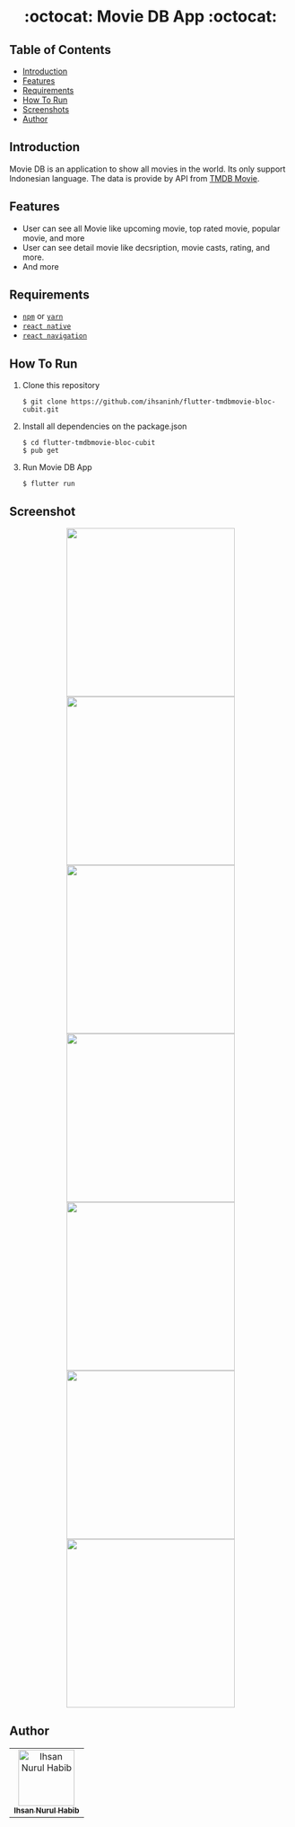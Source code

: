 <h1 align="center">:octocat: Movie DB App :octocat:</h1>

## Table of Contents

- [Introduction](#introduction)
- [Features](#features)
- [Requirements](#requirements)
- [How To Run](howtorun)
- [Screenshots](#screenshots)
- [Author](#author)

## Introduction
Movie DB is an application to show all movies in the world. Its only support Indonesian language. The data is provide by API from <a href="https://www.themoviedb.org/documentation/api">TMDB Movie</a>.


## Features
* User can see all Movie like upcoming movie, top rated movie, popular movie, and more
* User can see detail movie like decsription, movie casts, rating, and more.
* And more

## Requirements
* [`npm`](https://www.npmjs.com/get-npm) or [`yarn`](https://yarnpkg.com/) 
* [`react native`](https://facebook.github.io/react-native)
* [`react navigation`](https://reactnavigation.org/)


## How To Run

1. Clone this repository
   ```
   $ git clone https://github.com/ihsaninh/flutter-tmdbmovie-bloc-cubit.git
   ```
2. Install all dependencies on the package.json
   ```
   $ cd flutter-tmdbmovie-bloc-cubit
   $ pub get
   ```
3. Run Movie DB App

   ```
   $ flutter run
   ```

## Screenshot
<div align="center">
    <img width="300" src="https://github.com/ihsaninh/flutter-tmdbmovie-bloc-cubit/blob/master/screenshoots/ss1.jpg">
    <img width="300" src="https://github.com/ihsaninh/flutter-tmdbmovie-bloc-cubit/blob/master/screenshoots/ss2.jpg">  
    <img width="300" src="https://github.com/ihsaninh/flutter-tmdbmovie-bloc-cubit/blob/master/screenshoots/ss3.jpg">
    <img width="300" src="https://github.com/ihsaninh/flutter-tmdbmovie-bloc-cubit/blob/master/screenshoots/ss4.jpg">
    <img width="300" src="https://github.com/ihsaninh/flutter-tmdbmovie-bloc-cubit/blob/master/screenshoots/ss5.jpg">
    <img width="300" src="https://github.com/ihsaninh/flutter-tmdbmovie-bloc-cubit/blob/master/screenshoots/ss6.jpg">
    <img width="300" src="https://github.com/ihsaninh/flutter-tmdbmovie-bloc-cubit/blob/master/screenshoots/ss7.jpg">
</div>


## Author
<center>
  <table>
    <tr>
      <td align="center">
        <a href="https://github.com/ihsaninh">
          <img width="100" src="https://avatars0.githubusercontent.com/u/24758414?s=460&v=4" alt="Ihsan Nurul Habib"><br/>
          <sub><b>Ihsan Nurul Habib</b></sub>
        </a>
      </td>
    </tr>
  </table>
</center>
